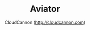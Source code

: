 ---
title: "Aviator"
github: https://github.com/CloudCannon/Aviator-Jekyll-Theme
demo: https://tangerine-lemon.cloudvent.net/
author: CloudCannon (http://cloudcannon.com)
ssg:
  - Jekyll
cms:
  - No Cms
---